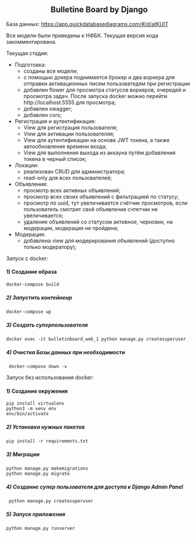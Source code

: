 <h2 align="center">Bulletine Board by Django</h2>

База данных:
https://app.quickdatabasediagrams.com/#/d/atKUIT

Все модели были приведены к НФБК.
Текущая версия кода закомментирована.

Текущая стадия:
- Подготовка:
  - созданы все модели;
  - с помощью докера поднимается брокер и два воркера для отправки активационных писем пользоватедям при регистрации
  - добавлен flower для просмотра статусов воркеров, очередей и просмотра задач. После запуска docker можно перейти
    http://localhost:5555 для просмотра;
  - добавлен swagger;
  - добавлен cors;
- Регистрация и аутентификация:
  - View для регистрация пользователя;
  - View для активации пользователяя;
  - View для аутентификации на основе JWT токена,
    а также автообновление времени входа;
  - View для выполнения выхода из аккауна путём
    добавления токена в черный список;
- Локации:
  - реализован CRUD для администратора;
  - read-only для всех пользователей;
- Объявления:
  - просмотр всех активных объявлений;
  - просмотр всех своих объявлений с фильтрацией по статусу;
  - просмотр по uuid, тут увеличивается счётчик просмотров,
    если пользователь смотрит своё объявление счтетчик не увеличивается;
  - удаление объявлений со статусом активное, черновик, на модерации, модерация не пройдена;
- Модерация:
  - добавлена view для модерирования объявлений (доступно только модератору);

Запуск с docker:

#### 1) Создание образа

    docker-compose build

##### 2) Запустить контейненр

    docker-compose up
    
##### 3) Создать суперпользователя

    docker exec -it bulletinboard_web_1 python manage.py createsuperuser
    
##### 4) Очистка Базы данных при необходимости

     docker-compose down -v


Запуск без использования docker:

#### 1) Создание окружения

    pip install virtualenv
    python3 -m venv env
    env/bin/activate

##### 2) Установка нужных пакетов

    pip install -r requirements.txt
    
##### 3) Миграции

    python manage.py makemigrations
    python manage.py migrate
    
##### 4) Создание супер пользователя для доступа к Django Admin Panel

     python manage.py createsuperuser
    
##### 5) Запуск приложения
    
    python manage.py runserver
    